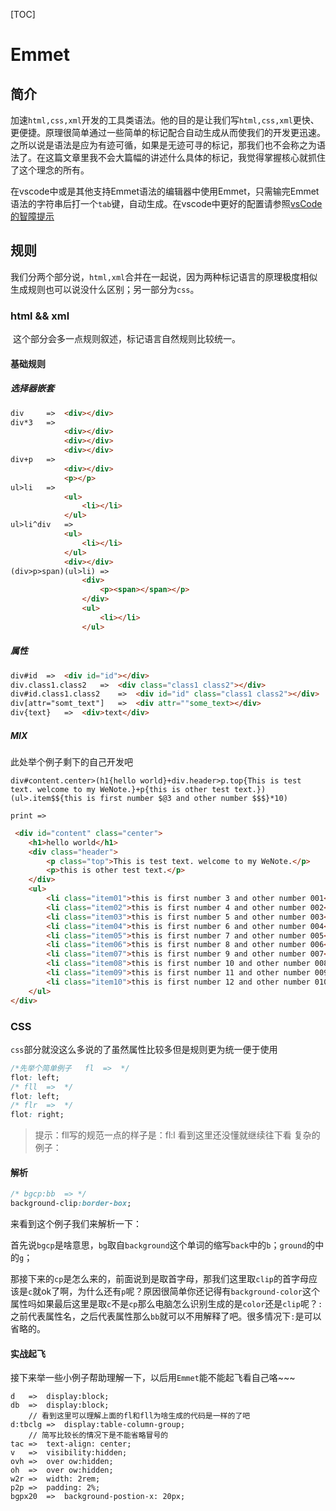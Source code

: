 [TOC]

# Emmet

## 简介

​	加速`html,css,xml`开发的工具类语法。他的目的是让我们写`html,css,xml`更快、更便捷。原理很简单通过一些简单的标记配合自动生成从而使我们的开发更迅速。之所以说是语法是应为有迹可循，如果是无迹可寻的标记，那我们也不会称之为语法了。在这篇文章里我不会大篇幅的讲述什么具体的标记，我觉得掌握核心就抓住了这个理念的所有。

​	在vscode中或是其他支持Emmet语法的编辑器中使用Emmet，只需输完Emmet语法的字符串后打一个`tab`键，自动生成。在vscode中更好的配置请参照[vsCode的智障提示](http://www.gitee.com/wsz7777/WeNote/Tool%20Class/vscode/vsCode的智障提示.md)

## 规则

​	我们分两个部分说，`html,xml`合并在一起说，因为两种标记语言的原理极度相似生成规则也可以说没什么区别；另一部分为`css`。

### html && xml

​	这个部分会多一点规则叙述，标记语言自然规则比较统一。

#### 基础规则

##### 选择器嵌套

```html
div		=>	<div></div>
div*3	=>	
			<div></div>
			<div></div>
			<div></div>
div+p	=>	
			<div></div>
			<p></p>
ul>li	=>
			<ul>
				<li></li>
			</ul>
ul>li^div	=>
			<ul>
        		<li></li>
    		</ul>
	    	<div></div>
(div>p>span)(ul>li)	=>
				<div>
			        <p><span></span></p>
			    </div>
    			<ul>
    	    		<li></li>
    			</ul>
```

##### 属性

```html
div#id	=>	<div id="id"></div>
div.class1.class2	=>	<div class="class1 class2"></div>
div#id.class1.class2	=>	<div id="id" class="class1 class2"></div>
div[attr="somt_text"]	=>	<div attr=""some_text></div>
div{text}	=>	<div>text</div>
```

##### MIX

此处举个例子剩下的自己开发吧

```
div#content.center>(h1{hello world}+div.header>p.top{This is test text. welcome to my WeNote.}+p{this is other test text.})(ul>.item$${this is first number $@3 and other number $$$}*10)
```

`print => `

```html
 <div id="content" class="center">
 	<h1>hello world</h1>
	<div class="header">
		<p class="top">This is test text. welcome to my WeNote.</p>
		<p>this is other test text.</p>
	</div>
	<ul>
		<li class="item01">this is first number 3 and other number 001</li>
		<li class="item02">this is first number 4 and other number 002</li>
		<li class="item03">this is first number 5 and other number 003</li>
		<li class="item04">this is first number 6 and other number 004</li>
		<li class="item05">this is first number 7 and other number 005</li>
		<li class="item06">this is first number 8 and other number 006</li>
		<li class="item07">this is first number 9 and other number 007</li>
		<li class="item08">this is first number 10 and other number 008</li>
		<li class="item09">this is first number 11 and other number 009</li>
		<li class="item10">this is first number 12 and other number 010</li>
	</ul>
</div>
```

### CSS

`css`部分就没这么多说的了虽然属性比较多但是规则更为统一便于使用

```css
/*先举个简单例子	fl	=>	*/
flot: left;
/* fll	=>	*/
flot: left;
/* flr	=>	*/
flot: right;
```

> 	提示：fll写的规范一点的样子是：fl:l 
> 	看到这里还没懂就继续往下看
> 	复杂的例子：

#### 解析

```css
/* bgcp:bb	=> */
background-clip:border-box;
```

来看到这个例子我们来解析一下：

首先说`bgcp`是啥意思，`bg`取自`background`这个单词的缩写`back`中的`b`；`ground`的中的`g`；

那接下来的`cp`是怎么来的，前面说到是取首字母，那我们这里取`clip`的首字母应该是`c`就ok了啊，为什么还有`p`呢？原因很简单你还记得有`background-color`这个属性吗如果最后这里是取`c`不是`cp`那么电脑怎么识别生成的是`color`还是`clip`呢？`:`之前代表属性名，之后代表属性那么`bb`就可以不用解释了吧。很多情况下`:`是可以省略的。

#### 实战起飞

接下来举一些小例子帮助理解一下，以后用`Emmet`能不能起飞看自己咯~~~

```
d	=>	display:block;
db	=>	display:block;	
	// 看到这里可以理解上面的fl和fll为啥生成的代码是一样的了吧
d:tbclg	=>	display:table-column-group;
	// 简写比较长的情况下是不能省略冒号的
tac	=>	text-align: center;
v	=>	visibility:hidden;
ovh	=>	over ow:hidden;
oh	=>	over ow:hidden;
w2r	=>	width: 2rem;
p2p	=>	padding: 2%;
bgpx20	=>	background-postion-x: 20px;
```